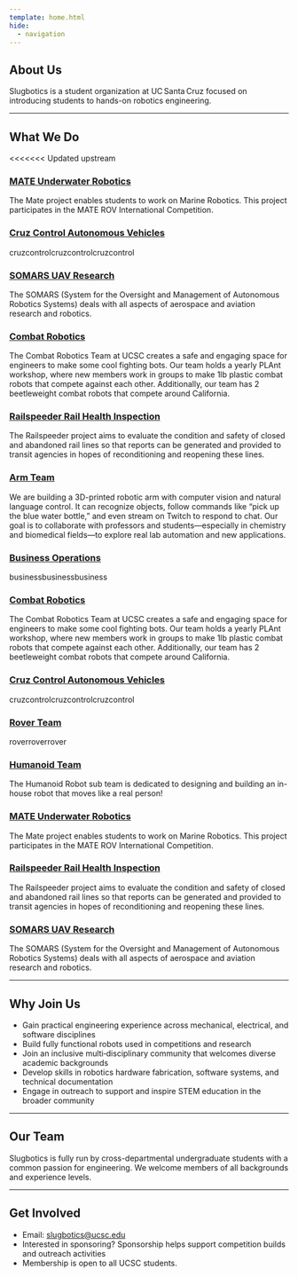 ```yaml
---
template: home.html
hide:
  - navigation
---
```


## About Us

Slugbotics is a student organization at UC Santa Cruz focused on introducing
students to hands-on robotics engineering.

---

## What We Do

<<<<<<< Updated upstream

### [MATE Underwater Robotics](projects/mate)

The Mate project enables students to work on Marine Robotics. This project
participates in the MATE ROV International Competition.

### [Cruz Control Autonomous Vehicles](projects/cruzcontrol)

cruzcontrolcruzcontrolcruzcontrol

### [SOMARS UAV Research](projects/somars)

The SOMARS (System for the Oversight and Management of Autonomous Robotics
Systems) deals with all aspects of aerospace and aviation research and robotics.

### [Combat Robotics](projects/combatrobotics)

The Combat Robotics Team at UCSC creates a safe and engaging space for engineers
to make some cool fighting bots. Our team holds a yearly PLAnt workshop, where
new members work in groups to make 1lb plastic combat robots that compete
against each other. Additionally, our team has 2 beetleweight combat robots that
compete around California.

### [Railspeeder Rail Health Inspection](projects/railspeeder)

The Railspeeder project aims to evaluate the condition and safety of closed and
abandoned rail lines so that reports can be generated and provided to transit
agencies in hopes of reconditioning and reopening these lines.

### [Arm Team](projects/armteam)

We are building a 3D-printed robotic arm with computer vision and natural
language control. It can recognize objects, follow commands like “pick up the
blue water bottle,” and even stream on Twitch to respond to chat. Our goal is to
collaborate with professors and students—especially in chemistry and biomedical
fields—to explore real lab automation and new applications.

### [Business Operations](projects/business)

businessbusinessbusiness

### [Combat Robotics](projects/combatrobotics)

The Combat Robotics Team at UCSC creates a safe and engaging space for engineers
to make some cool fighting bots. Our team holds a yearly PLAnt workshop, where
new members work in groups to make 1lb plastic combat robots that compete
against each other. Additionally, our team has 2 beetleweight combat robots that
compete around California.

### [Cruz Control Autonomous Vehicles](projects/cruzcontrol)

cruzcontrolcruzcontrolcruzcontrol

### [Rover Team](projects/rover)

roverroverrover

### [Humanoid Team](projects/humanoid)

The Humanoid Robot sub team is dedicated to designing and building an in-house
robot that moves like a real person!

### [MATE Underwater Robotics](projects/mate)

The Mate project enables students to work on Marine Robotics. This project
participates in the MATE ROV International Competition.

### [Railspeeder Rail Health Inspection](projects/railspeeder)

The Railspeeder project aims to evaluate the condition and safety of closed and
abandoned rail lines so that reports can be generated and provided to transit
agencies in hopes of reconditioning and reopening these lines.

### [SOMARS UAV Research](projects/somars)

The SOMARS (System for the Oversight and Management of Autonomous Robotics
Systems) deals with all aspects of aerospace and aviation research and robotics.

---

## Why Join Us

- Gain practical engineering experience across mechanical, electrical, and
  software disciplines
- Build fully functional robots used in competitions and research
- Join an inclusive multi‑disciplinary community that welcomes diverse academic
  backgrounds
- Develop skills in robotics hardware fabrication, software systems, and
  technical documentation
- Engage in outreach to support and inspire STEM education in the broader
  community

---

## Our Team

Slugbotics is fully run by cross-departmental undergraduate students with a
common passion for engineering. We welcome members of all backgrounds and
experience levels.

---

## Get Involved

- Email: slugbotics@ucsc.edu
- Interested in sponsoring? Sponsorship helps support competition builds and
  outreach activities
- Membership is open to all UCSC students.
